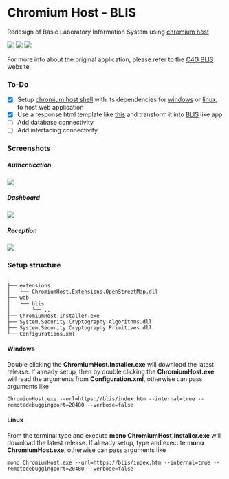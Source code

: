 # Chromium Host - BLIS
Redesign of Basic Laboratory Information System using [chromium host](https://github.com/kagaconnect/chromium_host)

![](https://github.com/kagaconnect/chromium_host_web_blis/blob/master/assets/svgs/release.svg) ![](https://github.com/kagaconnect/chromium_host_web_blis/blob/master/assets/svgs/linux.svg) ![](https://github.com/kagaconnect/chromium_host_web_blis/blob/master/assets/svgs/windows.svg)

For more info about the original application, please refer to the [C4G BLIS](http://blis.cc.gatech.edu/index.php) website.

### To-Do
- [x] Setup [chromium host shell](https://github.com/kagaconnect/chromium_host/releases/latest/download/chromium_host_78.0.3904.108_x64.zip) with its dependencies for [windows](https://github.com/kagaconnect/chromium_host/releases/latest/download/cef_binary_78.0.3904.108_windows64.zip) or [linux](https://github.com/kagaconnect/chromium_host/releases/latest/download/cef_binary_78.0.3904.108_linux64.zip), to host web application
- [x] Use a response html template like [this](https://cruip.com/switch) and transform it into [BLIS](https://github.com/kagaconnect/chromium_host_web_blis/archive/3.6.zip) like app
- [ ] Add database connectivity
- [ ] Add interfacing connectivity

### Screenshots
##### Authentication
![](https://github.com/kagaconnect/chromium_host_web_blis/blob/master/assets/images/landing.jpg)

##### Dashboard 
![](https://github.com/kagaconnect/chromium_host_web_blis/blob/master/assets/images/dashboard.jpg)

##### Reception
![](https://github.com/kagaconnect/chromium_host_web_blis/blob/master/assets/images/reception.jpg)

### Setup structure
    .
    ├── extensions
    │   └── ChromiumHost.Extensions.OpenStreetMap.dll
    ├── web
    │   └── blis
    │       └── ...
    ├── ChromiumHost.Installer.exe
    ├── System.Security.Cryptography.Algorithms.dll
    ├── System.Security.Cryptography.Primitives.dll
    └── Configurations.xml

#### Windows
Double clicking the **ChromiumHost.Installer.exe** will download the latest release. If already setup, then by double clicking the **ChromiumHost.exe** will read the arguments from **Configuration.xml**, otherwise can pass arguments like

`ChromiumHost.exe --url=https://blis/index.htm --internal=true --remotedebuggingport=20480 --verbose=false`

#### Linux
From the terminal type and execute **mono ChromiumHost.Installer.exe** will download the latest release. If already setup, type and execute **mono ChromiumHost.exe**, otherwise can pass arguments like

`mono ChromiumHost.exe --url=https://blis/index.htm --internal=true --remotedebuggingport=20480 --verbose=false`
